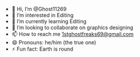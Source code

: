 - 👋 Hi, I’m @Ghost11269
- 👀 I’m interested in Editing 
- 🌱 I’m currently learning  Editing 
- 💞️ I’m looking to collaborate on graphics designing 
- 📫 How to reach me 1stghostfreaks69@gmail.com
- 😄 Pronouns: he/him (the true one)
- ⚡ Fun fact: Earth is round

<!---
Ghost11269/Ghost11269 is a ✨ special ✨ repository because its `README.md` (this file) appears on your GitHub profile.
You can click the Preview link to take a look at your changes.
--->

